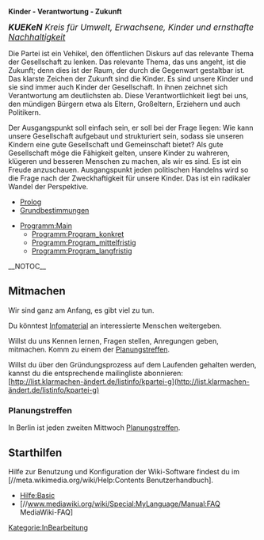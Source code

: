 **Kinder - Verantwortung - Zukunft**

<big>***KUEKeN** Kreis für Umwelt, Erwachsene, Kinder und ernsthafte
[Nachhaltigkeit](/wiki/Nachhaltigkeit "wikilink")* </big>

Die Partei ist ein Vehikel, den öffentlichen Diskurs auf das relevante
Thema der Gesellschaft zu lenken. Das relevante Thema, das uns angeht,
ist die Zukunft; denn dies ist der Raum, der durch die Gegenwart
gestaltbar ist. Das klarste Zeichen der Zukunft sind die Kinder. Es sind
unsere Kinder und sie sind immer auch Kinder der Gesellschaft. In ihnen
zeichnet sich Verantwortung am deutlichsten ab. Diese Verantwortlichkeit
liegt bei uns, den mündigen Bürgern etwa als Eltern, Großeltern,
Erziehern und auch Politikern.

Der Ausgangspunkt soll einfach sein, er soll bei der Frage liegen: Wie
kann unsere Gesellschaft aufgebaut und strukturiert sein, sodass sie
unseren Kindern eine gute Gesellschaft und Gemeinschaft bietet? Als gute
Gesellschaft möge die Fähigkeit gelten, unsere Kinder zu wahreren,
klügeren und besseren Menschen zu machen, als wir es sind. Es ist ein
Freude anzuschauen. Ausgangspunkt jeden politischen Handelns wird so die
Frage nach der Zweckhaftigkeit für unsere Kinder. Das ist ein radikaler
Wandel der Perspektive.

-   [Prolog](/wiki/Prolog "wikilink")
-   [Grundbestimmungen](/wiki/Grundbestimmungen "wikilink")

<!-- -->

-   <Programm:Main>
    -   <Programm:Program_konkret>
    -   <Programm:Program_mittelfristig>
    -   <Programm:Program_langfristig>

  
\_\_NOTOC\_\_

Mitmachen
---------

Wir sind ganz am Anfang, es gibt viel zu tun.

Du könntest [Infomaterial](/wiki/Infomaterial "wikilink") an interessierte
Menschen weitergeben.

Willst du uns Kennen lernen, Fragen stellen, Anregungen geben,
mitmachen. Komm zu einem der [
Planungstreffen](/wiki/Hauptseite#Planungstreffen "wikilink").

Willst du über den Gründungsprozess auf dem Laufenden gehalten werden,
kannst du die entsprechende mailingliste abonnieren:
[http://list.klarmachen-ändert.de/listinfo/kpartei-g](http://list.klarmachen-ändert.de/listinfo/kpartei-g)

### Planungstreffen

In Berlin ist jeden zweiten Mittwoch [
Planungstreffen](/wiki/Planungstreffen_Berlin "wikilink").

Starthilfen
-----------

Hilfe zur Benutzung und Konfiguration der Wiki-Software findest du im
\[//meta.wikimedia.org/wiki/Help:Contents Benutzerhandbuch\].

-   <Hilfe:Basic>
-   \[//www.mediawiki.org/wiki/Special:MyLanguage/Manual:FAQ
    MediaWiki-FAQ\]

<Kategorie:InBearbeitung>
